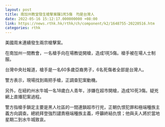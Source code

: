 ```yaml
---
layout: post
title: 南加州教堂發生槍擊案釀1死5傷　均是台灣人
date: 2022-05-16 15:12:17.000000000 +08:00
link: https://news.rthk.hk/rthk/ch/component/k2/1648755-20220516.htm
categories: rthk
---
```


美國周末連續發生兩宗槍擊案。

在南加州一間教會，一名槍手向在場教徒開槍，造成1死5傷。槍手被在場人士制服。

台灣中央社報道，槍手是一名60多歲亞裔男子，6名死傷者全部是台灣人。

警方表示，現場找到兩把手槍，正調查犯案動機。

另外，在紐約州水牛城一名18歲白人青年，涉嫌在超市開槍，造成10死3傷。疑兇網上直播犯案過程。

警方指槍手鎖定主要是黑人社區的一間連鎖超市行兇，正朝仇恨犯罪和極端種族主義方向調查。總統拜登強烈譴責極端種族主義，呼籲終結仇恨；他與夫人將於當地星期二到水牛城致哀。
